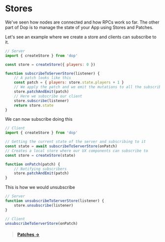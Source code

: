 # Stores

We've seen how nodes are connected and how RPCs work so far. The other part of Dop is to manage the state of your App using Stores and Patches.

Let's see an example where we create a store and clients can subscribe to it.

```js
// Server
import { createStore } from 'dop'

const store = createStore({ players: 0 })

function subscribeToServerStore(listener) {
    // A patch looks like this
    const patch = { players: store.state.players + 1 }
    // We apply the patch and we emit the mutations to all the subscribers
    store.patchAndEmit(patch)
    // Here we subscribe our client
    store.subscribe(listener)
    return store.state
}
```

We can now subscribe doing this

```js
// Client
import { createStore } from 'dop'

// Getting the current state of the server and subscribing to it
const state = await subscribeToServerStore(onPatch)
// Creates a local store where our UX components can subscribe to
const store = createStore(state)

function onPatch(patch) {
    // Notifying subscribers
    store.patchAndEmit(patch)
}
```

This is how we would unsubscribe

```js
// Server
function unsubscribeToServerStore(listener) {
    store.unsubscribe(listener)
}

// Client
unsubscribeToServerStore(onPatch)
```

> #### [Patches →](/guide/javascript/patches)
